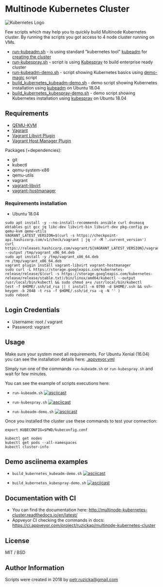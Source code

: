 # Multinode Kubernetes Cluster

![Kubernetes Logo](https://upload.wikimedia.org/wikipedia/en/0/00/Kubernetes_%28container_engine%29.png)

Few scripts which may help you to quickly build Multinode Kubernetes cluster.
By running the scripts you got access to 4 node cluster running on VMs.

* [run-kubeadm.sh](run-kubeadm.sh) - is using standard "kubernetes tool" [kubeadm](https://github.com/kubernetes/kubeadm) for [creating the cluster](https://kubernetes.io/docs/setup/independent/create-cluster-kubeadm/)
* [run-kubespray.sh](run-kubespray.sh) - script is using [Kubespray](https://github.com/kubernetes-incubator/kubespray) to build enterprise ready cluster
* [run-kubeadm-demo.sh](run-kubeadm-demo.sh) - script showing Kubernetes basics using [demo-magic](https://github.com/paxtonhare/demo-magic) script
* [build_kubernetes_kubeadm-demo.sh](build_kubernetes_kubeadm-demo.sh) - demo script showing Kubernetes installation using [kubeadm](https://github.com/kubernetes/kubeadm) on Ubuntu 18.04
* [build_kubernetes_kubespray-demo.sh](build_kubernetes_kubespray-demo.sh) - demo script showing Kubernetes installation using [kubespray](https://github.com/kubernetes-incubator/kubespray) on Ubuntu 18.04


## Requirements
* [QEMU-KVM](https://en.wikibooks.org/wiki/QEMU/Installing_QEMU)
* [Vagrant](https://www.vagrantup.com/downloads.html)
* [Vagrant Libvirt Plugin](https://github.com/pradels/vagrant-libvirt)
* [Vagrant Host Manager Plugin](https://github.com/devopsgroup-io/vagrant-hostmanager)

Packages (+dependencies):
* git
* kubectl
* qemu-system-x86
* qemu-utils
* vagrant
* [vagrant-libvirt](https://github.com/vagrant-libvirt/vagrant-libvirt)
* [vagrant-hostmanager](https://github.com/devopsgroup-io/vagrant-hostmanager)

### Requirements installation

* Ubuntu 18.04

```
sudo apt install -y --no-install-recommends ansible curl dnsmasq ebtables git gcc jq libc-dev libvirt-bin libvirt-dev pkg-config pv qemu-kvm qemu-utils
VAGRANT_LATEST_VERSION=$(curl -s https://checkpoint-api.hashicorp.com/v1/check/vagrant | jq -r -M '.current_version')
curl https://releases.hashicorp.com/vagrant/${VAGRANT_LATEST_VERSION}/vagrant_${VAGRANT_LATEST_VERSION}_x86_64.deb --output /tmp/vagrant_x86_64.deb
sudo apt install -y /tmp/vagrant_x86_64.deb
rm /tmp/vagrant_x86_64.deb
vagrant plugin install vagrant-libvirt vagrant-hostmanager
sudo curl -L https://storage.googleapis.com/kubernetes-release/release/$(curl -s https://storage.googleapis.com/kubernetes-release/release/stable.txt)/bin/linux/amd64/kubectl --output /usr/local/bin/kubectl && sudo chmod a+x /usr/local/bin/kubectl
test -f $HOME/.ssh/id_rsa || ( install -m 0700 -d $HOME/.ssh && ssh-keygen -b 2048 -t rsa -f $HOME/.ssh/id_rsa -q -N '' )
sudo reboot
```

## Login Credentials

* Username: root / vagrant
* Password: vagrant


## Usage

Make sure your system meet all requirements.
For Ubuntu Xenial (16.04) you can see the installation details here: [.appveyor.yml](https://github.com/ruzickap/multinode_kubernetes_cluster/blob/57872864d3ab3b23013baebf3ef7269a7dd078a1/.appveyor.yml)

Simply run one of the commands `run-kubeadm.sh` or `run-kubespray.sh` and wait for few minutes.

You can see the example of scripts executions here:

* `run-kubeadm.sh`
[![asciicast](https://asciinema.org/a/174963.png)](https://asciinema.org/a/174963)

* `run-kubespray.sh`
[![asciicast](https://asciinema.org/a/174965.png)](https://asciinema.org/a/174965)

* `run-kubeadm-demo.sh`
[![asciicast](https://asciinema.org/a/177189.png)](https://asciinema.org/a/177189)

Once you installed the cluster use these commands to test your connection:

```
export KUBECONFIG=$PWD/kubeconfig.conf

kubectl get nodes
kubectl get pods --all-namespaces
kubectl cluster-info
```


## Demo asciinema examples

* `build_kubernetes_kubeadm-demo.sh`
[![asciicast](https://asciinema.org/a/184410.png)](https://asciinema.org/a/184410)

* `build_kubernetes_kubespray-demo.sh`
[![asciicast](https://asciinema.org/a/184411.png)](https://asciinema.org/a/184411)


## Documentation with CI

* You can find the documentation here: http://multinode-kubernetes-cluster.readthedocs.io/en/latest/
* Appveyor CI checking the commands in docs: https://ci.appveyor.com/project/ruzickap/multinode-kubernetes-cluster


## License

MIT / BSD


## Author Information

Scripts were created in 2018 by <petr.ruzicka@gmail.com>
